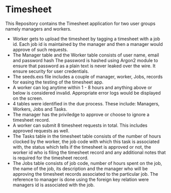 # Timesheet

This Repository contains the Timesheet application for two user groups namely managers and workers.

- Worker gets to upload the timesheet by tagging a timesheet with a job id. Each job id is maintained by the manager and then a manager would approve of such requests.
- The Manager table and the Worker table consists of user name, email and password hash The password is hashed using Argon2 module to ensure that password as a plain text is never leaked over the wire. It ensure security for user credentials.
- The seeds.exs file includes a couple of manager, worker, Jobs, records for easing the testing of the timesheet app.
- A worker can log anytime within 1 - 8 hours and anything above or below is considered invalid. Appropriate error logs would be displayed on the screen.
- 4 tables were identified in the due process. These include: Managers, Workers, Jobs and Tasks.
- The manager has the priviledge to approve or choose to ignore a timesheet record.
- A worker can submit 8 timesheet requests in total. This includes approved requests as well.
- The Tasks table in the timesheet table consists of the number of hours clocked by the worker, the job code with which this task is associated with, the status which tells if the timesheet is approved or not, the worker id who is filing the timesheet record and any additional notes that is required for the timesheet record.
- The Jobs table consists of job code, number of hours spent on the job, the name of the job, its description and the manager who will be approving the timesheet records associated to the particular job. The reference to manager is done using the foreign key relation were managers id is associated with the job.